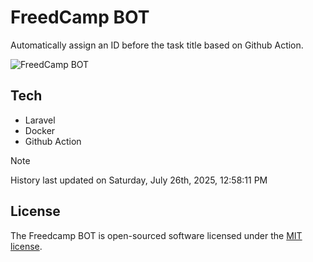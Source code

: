 # FreedCamp BOT

Automatically assign an ID before the task title based on Github Action.

![FreedCamp BOT](https://repository-images.githubusercontent.com/737932867/7d34798b-2680-471c-b089-a78a718d3d6a)

## Tech

- Laravel
- Docker
- Github Action

> [!NOTE]  
> History last updated on Saturday, July 26th, 2025, 12:58:11 PM

## License

The Freedcamp BOT is open-sourced software licensed under the [MIT license](https://opensource.org/licenses/MIT).
